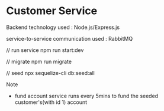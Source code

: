 # Customer Service

Backend technology used : Node.js/Express.js

service-to-service communication used : RabbitMQ  

//
run service
npm run start:dev

//
migrate
npm run migrate

//
seed
npx sequelize-cli db:seed:all 

Note
- fund account service runs every 5mins to fund the seeded customer's(with id 1) account

